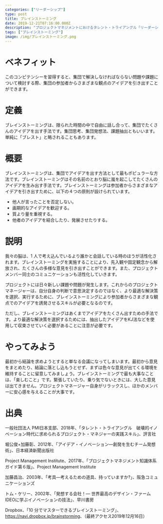 ```yaml
---
categories: ["リーダーシップ"]
type: post
title: ブレインストーミング
date: 2019-12-21T07:16:00.000Z
description: "プロジェクトマネジメントにおけるタレント・トライアングル「リーダーシップ」より、「ブレインストーミング」への理解を深めプロジェクト・マネジャーに必要とされるコンピテンシーを身に着けよう。"
tags: ["ブレインストーミング"]
image: /img/ブレインストーミング.png
---
```

# ベネフィット

このコンピテンシーを習得すると、集団で解決しなければならない問題や課題について検討する際、集団の参加者からさまざまな観点のアイデアを引き出すことができます。

# 定義

ブレインストーミングは、限られた時間の中で自由に話し合って、集団でたくさんのアイデアを出す手法です。集団思考、集団発想法、課題抽出ともいいます。単純に「ブレスト」と略されることもあります。

# 概要

ブレインストーミングは、集団でアイデアを出す方法として最もポピュラーな方法です。ブレインストーミングはその名前のとおり脳に嵐を起こしてたくさんのアイデアを生み出す手法です。ブレインストーミングは参加者からさまざまなアイデアを引き出すために、以下の４つの原則が設けられています。

* 他人が言ったことを否定しない。
* 画期的なアイデアを歓迎する。
* 質より量を重視する。
* 他者のアイデアを結合したり、発展させたりする。

# 説明

我々の脳は、1 人で考え込んでいるより誰かと会話している時のほうが活性化されます。ブレインストーミングを実施することにより、先入観や固定観念から解放され、たくさんの多様な意見を引き出すことができます。また、プロジェクトメンバー同士のコミュニケーションも活性化していきます。

プロジェクトには日々新しい課題や問題が発生します。これからのプロジェクトマネージャーは、自分自身の判断で意思決定するのではなく、より最適な解決策を選択、実行するために、ブレインストーミングにより参加者からさまざまな観点でのアイデアを誘発させるスキルが必要となるのです。

ただし、ブレインストーミングはあくまでアイデアをたくさん出すための手法です。より最適な解決策を選択するためには、抽出したアイデアをKJ法などを使用して収束させていく必要があることに注意が必要です。

# やってみよう

最初から結論を求めようとすると単なる会議になってしまいます。最初から意見をまとめたり、結論に落とし込もうとせず、まずは色々な意見が出てくる環境を維持することに留意してみましょう。ブレインストーミングで最も大事なことは、「楽しむこと」です。緊張していたり、乗り気でないときには、大した意見は出てきません。プロジェクトマネージャー自身がリラックスし、ほかのメンバーに安心感を与えることが大事です。

# 出典

一般社団法人 PMI日本支部、2018年、「タレント・トライアングル　破壊的イノベーション時代に求められるプロジェクト・マネジャーの実践スキル」、評言社

堀公俊+加藤彰、2012年、「アイデア・イノベーション―創発を生むチーム発想術」、日本経済新聞出版社

Project Management Institute、2017年、「プロジェクトマネジメント知識体系ガイド第６版」、Project Management Institute

加藤昌治、2003年、「考具―考えるための道具、持っていますか?」、阪急コミュニケーションズ

トム・ケリー、2002年、「発想する会社！― 世界最高のデザイン・ファームIDEOに学ぶイノベーションの技法」、早川書房

Dropbox、「10 分でマスターできるブレインストーミング」、<https://navi.dropbox.jp/brainstorming>、（最終アクセス2019年12月16日）
